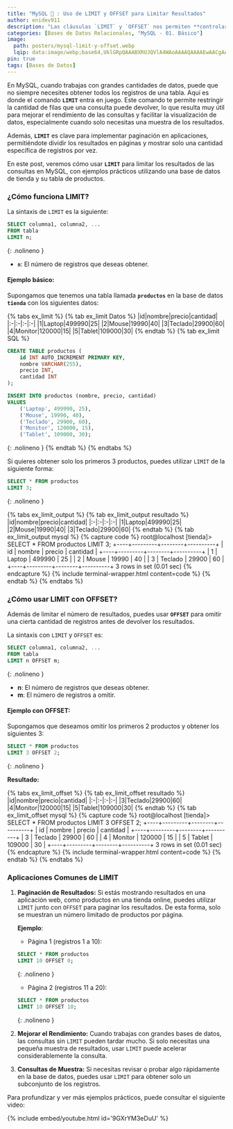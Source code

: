 ```yaml
---
title: "MySQL 🐬 : Uso de LIMIT y OFFSET para Limitar Resultados"
author: enidev911
description: "Las cláusulas `LIMIT` y `OFFSET` nos permiten **controlar la cantidad de resultados** que obtienes de una consulta, ideal para mejorar el rendimiento."
categories: [Bases de Datos Relacionales, "MySQL - 01. Básico"]
image:
  path: posters/mysql-limit-y-offset.webp
  lqip: data:image/webp;base64,UklGRpQAAABXRUJQVlA4WAoAAAAQAAAAEwAACgAAQUxQSEAAAAABd6CobSOJP9h537umEREh+QNBFlTTthW995p+QwhhksgniwyuTAQhpHO/Eojo/wScS18QmhOrf0VWNoA5xhgLVlA4IC4AAACwAgCdASoUAAsAPzmGulOvKSWisAgB4CcJZwAAeyAA/u3GcM2Jni56py+qUAAA
pin: true
tags: [Bases de Datos]
---
```


En MySQL, cuando trabajas con grandes cantidades de datos, puede que no siempre necesites obtener todos los registros de una tabla. Aquí es donde el comando **`LIMIT`** entra en juego. Este comando te permite restringir la cantidad de filas que una consulta puede devolver, lo que resulta muy útil para mejorar el rendimiento de las consultas y facilitar la visualización de datos, especialmente cuando solo necesitas una muestra de los resultados.

Además, **`LIMIT`** es clave para implementar paginación en aplicaciones, permitiéndote dividir los resultados en páginas y mostrar solo una cantidad específica de registros por vez.

En este post, veremos cómo usar **`LIMIT`** para limitar los resultados de las consultas en MySQL, con ejemplos prácticos utilizando una base de datos de tienda y su tabla de productos.

### **¿Cómo funciona LIMIT?**

La sintaxis de `LIMIT` es la siguiente:

```sql
SELECT columna1, columna2, ...
FROM tabla
LIMIT n;
```
{: .nolineno }

- **`n`**: El número de registros que deseas obtener.

#### **Ejemplo básico:**

Supongamos que tenemos una tabla llamada **`productos`** en la base de datos **`tienda`** con los siguientes datos:

{% tabs ex_limit %}
{% tab ex_limit Datos %}
|id|nombre|precio|cantidad|
|:-|:-|:-|:-|
|1|Laptop|499990|25|
|2|Mouse|19990|40|
|3|Teclado|29900|60|
|4|Monitor|120000|15|
|5|Tablet|109000|30|
{% endtab %}
{% tab ex_limit SQL %}
```sql
CREATE TABLE productos (
    id INT AUTO_INCREMENT PRIMARY KEY,
    nombre VARCHAR(255),
    precio INT,
    cantidad INT
);

INSERT INTO productos (nombre, precio, cantidad)
VALUES 
    ('Laptop', 499990, 25),
    ('Mouse', 19990, 40),
    ('Teclado', 29900, 60),
    ('Monitor', 120000, 15),
    ('Tablet', 109000, 30);
```
{: .nolineno }
{% endtab %}
{% endtabs %}

Si quieres obtener solo los primeros 3 productos, puedes utilizar `LIMIT` de la siguiente forma:

```sql
SELECT * FROM productos
LIMIT 3;
```
{: .nolineno }

{% tabs ex_limit_output %}
{% tab ex_limit_output resultado %}
|id|nombre|precio|cantidad|
|:-|:-|:-|:-|
|1|Laptop|499990|25|
|2|Mouse|19990|40|
|3|Teclado|29900|60|
{% endtab %}
{% tab ex_limit_output mysql %}
{% capture code %}
<span class="hl">root@localhost [tienda]&gt; SELECT * FROM productos LIMIT 3;</span>
+----+---------+--------+----------+
| id | nombre  | precio | cantidad |
+----+---------+--------+----------+
|  1 | Laptop  | 499990 |       25 |
|  2 | Mouse   |  19990 |       40 |
|  3 | Teclado |  29900 |       60 |
+----+---------+--------+----------+
3 rows in set (0.01 sec)
{% endcapture %}
{% include terminal-wrapper.html content=code %}
{% endtab %}
{% endtabs %}


### **¿Cómo usar LIMIT con OFFSET?**

Además de limitar el número de resultados, puedes usar **`OFFSET`** para omitir una cierta cantidad de registros antes de devolver los resultados.

La sintaxis con `LIMIT` y `OFFSET` es:

```sql
SELECT columna1, columna2, ...
FROM tabla
LIMIT n OFFSET m;
```
{: .nolineno }

- **n**: El número de registros que deseas obtener.
- **m**: El número de registros a omitir.

#### **Ejemplo con OFFSET:**

Supongamos que deseamos omitir los primeros 2 productos y obtener los siguientes 3:

```sql
SELECT * FROM productos
LIMIT 3 OFFSET 2;
```
{: .nolineno }

**Resultado:**

{% tabs ex_limit_offset %}
{% tab ex_limit_offset resultado %}
|id|nombre|precio|cantidad|
|:-|:-|:-|:-|
|3|Teclado|29900|60|
|4|Monitor|120000|15|
|5|Tablet|109000|30|
{% endtab %}
{% tab ex_limit_offset mysql %}
{% capture code %}
<span class="hl">root@localhost [tienda]&gt; SELECT * FROM productos LIMIT 3 OFFSET 2;</span>
+----+---------+--------+----------+
| id | nombre  | precio | cantidad |
+----+---------+--------+----------+
|  3 | Teclado |  29900 |       60 |
|  4 | Monitor | 120000 |       15 |
|  5 | Tablet  | 109000 |       30 |
+----+---------+--------+----------+
3 rows in set (0.01 sec)
{% endcapture %}
{% include terminal-wrapper.html content=code %}
{% endtab %}
{% endtabs %}

### **Aplicaciones Comunes de LIMIT**

1. **Paginación de Resultados:**
   Si estás mostrando resultados en una aplicación web, como productos en una tienda online, puedes utilizar `LIMIT` junto con `OFFSET` para paginar los resultados. De esta forma, solo se muestran un número limitado de productos por página.

   **Ejemplo**:
   - Página 1 (registros 1 a 10):

   ```sql
   SELECT * FROM productos
   LIMIT 10 OFFSET 0;
   ```
   {: .nolineno }

   - Página 2 (registros 11 a 20):

   ```sql
   SELECT * FROM productos
   LIMIT 10 OFFSET 10;
   ```
   {: .nolineno }

2. **Mejorar el Rendimiento:**
   Cuando trabajas con grandes bases de datos, las consultas sin `LIMIT` pueden tardar mucho. Si solo necesitas una pequeña muestra de resultados, usar `LIMIT` puede acelerar considerablemente la consulta.

3. **Consultas de Muestra:**
   Si necesitas revisar o probar algo rápidamente en la base de datos, puedes usar `LIMIT` para obtener solo un subconjunto de los registros.

Para profundizar y ver más ejemplos prácticos, puede consultar el siguiente video:

{% include embed/youtube.html id='9GXrYM3eDuU' %}